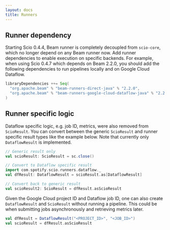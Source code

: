 ```yaml
---
layout: docs
title: Runners
---
```


## Runner dependency

Starting Scio 0.4.4, Beam runner is completely decoupled from `scio-core`, which no longer depend on any Beam runner now. Add runner dependencies to enable execution on specific backends. For example, when using Scio 0.4.7 which depends on Beam 2.2.0, you should add the following dependencies to run pipelines locally and on Google Cloud Dataflow.

```scala
libraryDependencies ++= Seq(
  "org.apache.beam" % "beam-runners-direct-java" % "2.2.0",
  "org.apache.beam" % "beam-runners-google-cloud-dataflow-java" % "2.2.0"
)
```

## Runner specific logic

Dataflow specific logic, e.g. job ID, metrics, were also removed from `ScioResult`. You can convert between the generic `ScioResult` and runner specific result types like the example below. Note that currently only `DataflowResult` is implemented.

```scala
// Generic result only
val scioResult: ScioResult = sc.close()

// Convert to Dataflow specific result
import com.spotify.scio.runners.dataflow._
val dfResult: DataflowResult = scioResult.as[DataflowResult]

// Convert back to generic result
val scioResult2: ScioResult = dfResult.asScioResult
```

Given the Google Cloud project ID and Dataflow job ID, one can also create `DataflowResult` and `ScioResult` without running a pipeline. This could be when submitting jobs asynchronously and retrieving metrics later.

```scala
val dfResult = DataflowResult("<PROJECT_ID>", "<JOB_ID>")
val scioResult = dfResult.asScioResult
```